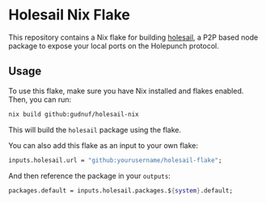 # Holesail Nix Flake

This repository contains a Nix flake for building [holesail](https://holesail.io), a P2P based node package to expose your local ports on the Holepunch protocol.

## Usage

To use this flake, make sure you have Nix installed and flakes enabled. Then, you can run:

```bash
nix build github:gudnuf/holesail-nix
```

This will build the `holesail` package using the flake.

You can also add this flake as an input to your own flake:

```nix
inputs.holesail.url = "github:yourusername/holesail-flake";
```

And then reference the package in your `outputs`:

```nix
packages.default = inputs.holesail.packages.${system}.default;
```

